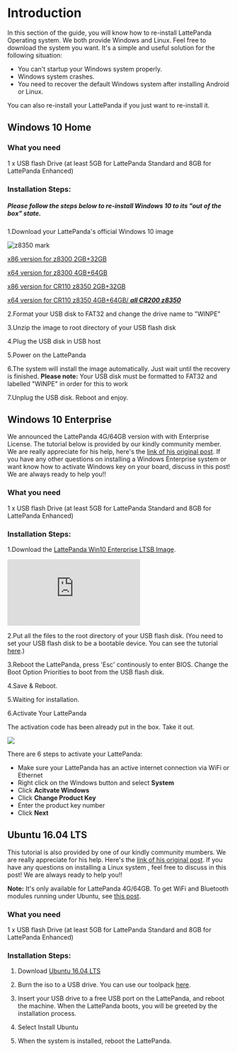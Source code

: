 # Introduction

In this section of the guide, you will know how to re-install LattePanda Operating system. We both provide Windows and Linux. Feel free to download the system you want.
It's a simple and useful solution for the following situation:

- You can't startup your Windows system properly.
- Windows system crashes.
- You need to recover the default Windows system after installing Android or Linux.

You can also re-install your LattePanda if you just want to re-install it. 



## Windows 10 Home 

### What you need

1 x USB flash Drive (at least 5GB for LattePanda Standard and 8GB for LattePanda Enhanced)



### Installation Steps:

##### Please follow the steps below to re-install Windows 10 to its "out of the box" state.

1.Download your LattePanda's official Windows 10 image

![z8350 mark](http://www.lattepanda.com/wp-content/uploads/2017/02/8350-stick.png)

[x86 version for z8300 2GB+32GB](https://drive.google.com/file/d/0B5YJ8UIGswVqeXFsbnRnWi1xXzg/view)

[x64 version for z8300 4GB+64GB](https://drive.google.com/file/d/0B5YJ8UIGswVqSm5qWF91MG1NWnc/view)

[x86 version for CR110 z8350 2GB+32GB](https://drive.google.com/file/d/0BzUYTecbiooHdVhHbFVZak4xREk/view)

[x64 version for CR110 z8350 4GB+64GB/ ***all CR200 z8350***](https://drive.google.com/file/d/0BzUYTecbiooHS2hfcmNmVlhaWjA/view)

2.Format your USB disk to FAT32 and change the drive name to "WINPE"

3.Unzip the image to root directory of your USB flash disk

4.Plug the USB disk in USB host

5.Power on the LattePanda

6.The system will install the image automatically. Just wait until the recovery is finished. **Please note:** Your USB disk must be formatted to FAT32 and labelled "WINPE" in order for this to work

7.Unplug the USB disk. Reboot and enjoy.



## Windows 10 Enterprise 

We announced the LattePanda 4G/64GB version with with Enterprise License. The tutorial below is provided by our kindly community member. We are really appreciate for his help, here's the [link of his original post](http://www.lattepanda.com/forum/viewtopic.php?f=6&t=1388). If you have any other questions on installing a Windows Enterprise system or want know how to activate Windows key on your board, discuss in this post! We are always ready to help you!!

### What you need

1 x USB flash Drive (at least 5GB for LattePanda Standard and 8GB for LattePanda Enhanced)

### Installation Steps:

1.Download the [LattePanda Win10 Enterprise LTSB Image](https://mega.nz/#!BKQHzCiI!X4ePjyzTmK2moYAb6MlfHbircHjwhzq4k2hN7-EZhmY).

![5bkNJQf.png](http://www.lattepanda.com/forum/download/file.php?id=307&sid=b025d7a9ce00eeb15bd1069c09ad8bd8)

2.Put all the files to the root directory of your USB flash disk. (You need to set your USB flash disk to be a bootable device. You can see the tutorial [here](https://technet.microsoft.com/en-us/library/jj200124%28v=ws.11%29.aspx).)

3.Reboot the LattePanda, press 'Esc' continously to enter BIOS. Change the Boot Option Priorities to boot from the USB flash disk.

4.Save & Reboot.

5.Waiting for installation.

6.Activate Your LattePanda

The activation code has been already put in the box. Take it out.

![](https://i.imgur.com/UyYtL8x.png)

There are 6 steps to activate your LattePanda:

- Make sure your LattePanda has an active internet connection via WiFi or Ethernet
- Right click on the Windows button and select **System**
- Click **Acitvate Windows**
- Click **Change Product Key**
- Enter the product key number
- Click **Next**


## **Ubuntu 16.04 LTS**

This tutorial is also provided by one of our kindly community mumbers. We are really appreciate for his help. Here's the [link of his original post](http://www.lattepanda.com/forum/viewtopic.php?p=4988#p4988). If you have any questions on installing a Linux system , feel free to discuss in this post! We are always ready to help you!!

**Note:** It's only available for LattePanda 4G/64GB. To get WiFi and Bluetooth modules running under Ubuntu, see [this post](http://www.lattepanda.com/forum/viewtopic.php?f=6&t=58&start=140#p4807).

### What you need

1 x USB flash Drive (at least 5GB for LattePanda Standard and 8GB for LattePanda Enhanced)

### Installation Steps:

1. Download [Ubuntu 16.04 LTS](http://releases.ubuntu.com/16.04/ubuntu-16.04.3-desktop-amd64.iso)

2. Burn the iso to a USB drive. You can use our toolpack [here](https://www.dropbox.com/s/22gu489bu9ebe5z/Ubuntu%20WiFi%20Toolpack.rar?dl=0).

3. Insert your USB drive to a free USB port on the LattePanda, and reboot the machine. When the LattePanda boots, you will be greeted by the installation process.

4. Select Install Ubuntu

5. When the system is installed, reboot the LattePanda.

   ​
